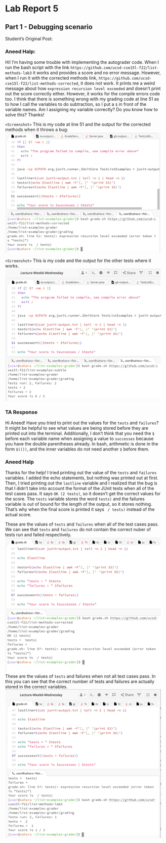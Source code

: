 # Lab Report 5 

## Part 1 - Debugging scenario 

Student’s Original Post:
 ### Aneed Halp: 
Hi! I’m having some trouble with implementing the autograder code. 
When I run the bash script with the link `https://github.com/ucsd-cse15l-f22/list-methods-lab3` 
it works and provides a score and no error message. However, when I run it with the corrected methods link, 
`https://github.com/ucsd-cse15l-f22/list-methods-corrected`, it does not work. It prints me a weird message about how 
`expression recursion level exceeded` and doesn’t print out the score correctly either. However, it works for the compile 
errors code too. I think that there is something wrong with my grading code at line 51 as to how I call the variables to 
do subtraction, so I put a `$` in front of the variable names. Am I assigning my variable correctly? Do you know how to 
solve this? 
Thanks!

`<Screenshot>` This is my code at line 51 and the output for the corrected methods when it throws a bug: ![Image](step_1_student_list_correct_bug.png)

`<Screenshot>` This is my code and the output for the other tests where it works. ![Image](step_1_student_subtle_bug.png)

### TA Response 
Hi Aneed! 
Have you tried to print out the values for the `tests` and `failures`? It might be helpful to see what 
values are being stored before they are printed out into the terminal. Additionally, I don’t think that 
you need the `$` before each variable name when assigning a value to `successes` because you have the 
double parentheses already. In bash, arithmetic is done in the form `$(())`, and the inner variables do 
not need another `$` before them.

### Aneed Halp
Thanks for the help! I tried printing out the value of the `tests` and `failures` variables. I added the echo statements, 
but nothing was printed out at first. Then, I tried printing out the `lastline` variable and I realized that the bug is 
that I didn’t take into account the format of the JUnit tests when all of the test cases pass. It says `OK (2 tests)`, 
so it doesn’t get the correct values for the score. The `tests` variable stores the word `tests)` and the failures variable is out of bound for the length of the output, so it stores nothing. That’s why when the final score is printed it says ` / tests)` instead of the actual score.

<Screenshot> These are the values of `tests` and `failures` when all of the test cases pass. We can see that `tests` and `failures` do not contain the correct nuber of tests run and failed respectively.
![Image](student-finds-bug.png)
<Screenshot> These are the values of `tests` and failures when not all test cases pass. In this you can see that the correct number of tests and failures are actually stored in the correct variables. 
![Image](student-finds-bug2.png)




